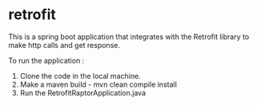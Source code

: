 # retrofit


This is a spring boot application that integrates with the Retrofit library to make http calls and get response. 


To run the application :


1. Clone the code in the local machine.
2. Make a maven build - mvn clean compile install
3. Run the RetrofitRaptorApplication.java

